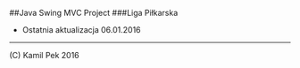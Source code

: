 ##Java Swing MVC Project
###Liga Piłkarska

* Ostatnia aktualizacja 06.01.2016

---
(C) Kamil Pek 2016
